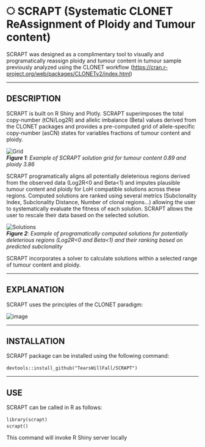 # [<img src="306030.svg" width=4.5% title="Gear" alt="Gear"/>](306030.svg) SCRAPT (Systematic CLONET ReAssignment of Ploidy and Tumour content)
SCRAPT was designed as a complimentary tool to visually and programatically reassign ploidy and tumour content in tumour sample previously analyzed using the CLONET workflow (https://cran.r-project.org/web/packages/CLONETv2/index.html)

---

## DESCRIPTION

SCRAPT is built on R Shiny and Plotly. SCRAPT superimposes the total copy-number (tCN/Log2R) and allelic imbalance (Beta) values derived from the CLONET packages and provides a pre-computed grid of allele-specific copy-number (asCN) states for variables fractions of tumour content and ploidy. 

![Grid](https://github.com/user-attachments/assets/73c5b902-377c-44ef-a8d0-e1700a995499)  
***Figure 1**: Example of SCRAPT solution grid for tumour content 0.89 and ploidy 3.86*

SCRAPT  programatically aligns all potentially deleterious regions derived from the observed data (Log2R<0 and Beta<1) and imputes plausible tumour content and ploidy for LoH compatible solutions across these regions.  Computed solutions are ranked using several metrics (Subclonality Index, Subclonality Distance, Number of clonal regions...) allowing the user to systematically evaluate the fitness of each solution. SCRAPT allows the user to rescale their data based on the selected solution.

![Solutions](https://github.com/user-attachments/assets/d09e6db9-4017-4ddb-9cd5-2ef1cef83e1c)  
***Figure 2**: Example of programatically computed solutions for potentially deleterious regions (Log2R<0 and Beta<1) and their ranking based on predicted subclonality*

SCRAPT incorporates a solver to calculate solutions within a selected range of tumour content and ploidy. 

---
## EXPLANATION
SCRAPT uses the principles of the CLONET paradigm:

<img width="600" alt="image" src="https://github.com/user-attachments/assets/9cc7dbab-8b30-4b3e-a15e-f3536747c4c7" />

----
## INSTALLATION
SCRAPT package can be installed using the following command: 

`devtools::install_github("TearsWillFall/SCRAPT")`

----
## USE
SCRAPT can be called in R as follows:  

`library(scrapt)`  
`scrapt()`

This command will invoke R Shiny server locally

